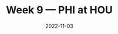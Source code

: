 ---
layout: game
title: Week 9 — PHI at HOU
season: 2022
game_id: 2022_09_PHI_HOU
week: 9
date: 2022-11-03
home_team: HOU
away_team: PHI
final_home: 
final_away: 
pbp_url: /assets/data/pbp/2022/2022_09_PHI_HOU.csv.gz
---